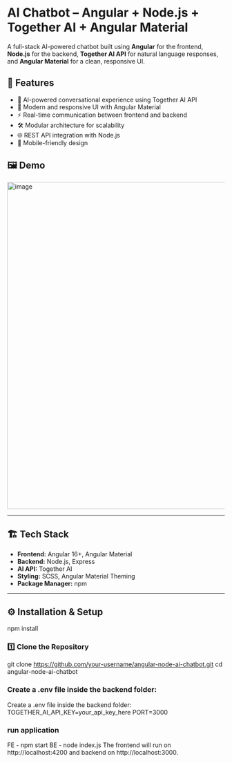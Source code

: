 # AI Chatbot – Angular + Node.js + Together AI + Angular Material

A full-stack AI-powered chatbot built using **Angular** for the frontend, **Node.js** for the backend, **Together AI API** for natural language responses, and **Angular Material** for a clean, responsive UI.

## 🚀 Features

- 🤖 AI-powered conversational experience using Together AI API
- 🎨 Modern and responsive UI with Angular Material
- ⚡ Real-time communication between frontend and backend
- 🛠 Modular architecture for scalability
- 🌐 REST API integration with Node.js
- 📱 Mobile-friendly design

## 🖼 Demo

<img width="1491" height="757" alt="image" src="https://github.com/user-attachments/assets/e0b6fedd-2e8b-431f-824a-501b1fcd9ce6" />

---

## 🏗 Tech Stack

- **Frontend:** Angular 16+, Angular Material
- **Backend:** Node.js, Express
- **AI API:** Together AI
- **Styling:** SCSS, Angular Material Theming
- **Package Manager:** npm

---

## ⚙️ Installation & Setup

npm install

### 1️⃣ Clone the Repository

git clone https://github.com/your-username/angular-node-ai-chatbot.git
cd angular-node-ai-chatbot

### Create a .env file inside the backend folder:

Create a .env file inside the backend folder:
TOGETHER_AI_API_KEY=your_api_key_here
PORT=3000

### run application

FE - npm start
BE - node index.js
The frontend will run on http://localhost:4200 and backend on http://localhost:3000.
